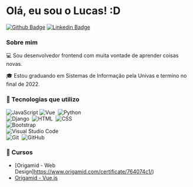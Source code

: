 # Olá, eu sou o Lucas! :D

[![Github Badge](https://img.shields.io/badge/-Github-000?style=flat-square&logo=Github&logoColor=white&link=https://github.com/fagnerpsantos)](https://github.com/nerylucastoledo/nerylucastoledo)
[![Linkedin Badge](https://img.shields.io/badge/-LinkedIn-blue?style=flat-square&logo=Linkedin&logoColor=white&link=https://www.linkedin.com/in/fagnerpsantos/)](https://br.linkedin.com/in/lucas-nery-57b476180/)

### Sobre mim
💻 Sou desenvolvedor frontend com muita vontade de aprender coisas novas.

🎓 Estou graduando em Sistemas de Informação pela Univas e termino no final de 2022.

### 📜 Tecnologias que utilizo

![JavaScript](https://img.shields.io/badge/JavaScript-F7DF1E?style=for-the-badge&logo=javascript&logoColor=black)
![Vue](https://img.shields.io/badge/Vue.js-42b983?style=for-the-badge&logo=vuejs)&nbsp;
![Python](https://img.shields.io/badge/-Python-2d618c?style=flat&logo=github)&nbsp;<br>
![Django](https://img.shields.io/badge/-Django-0C4B33?style=flat&logo=github)&nbsp;
![HTML](https://img.shields.io/badge/-HTML-ffa500?style=flat&logo=HTML5)&nbsp;
![CSS](https://img.shields.io/badge/-CSS-264DE4?style=flat&logo=CSS3&logoColor=1572B6)&nbsp; <br>
![Bootstrap](https://img.shields.io/badge/-Bootstrap-6A429D?style=flat&logo=bootstrap&logoColor=563D7C)\
![Visual Studio Code](https://img.shields.io/badge/-Visual%20Studio%20Code-05122A?style=flat&logo=visual-studio-code&logoColor=007ACC)&nbsp;<br>
![Git](https://img.shields.io/badge/-Git-05122A?style=flat&logo=git)&nbsp;
![GitHub](https://img.shields.io/badge/-GitHub-05122A?style=flat&logo=github)&nbsp;

### 📜 Cursos

- [Origamid - Web Design]https://www.origamid.com/certificate/764074c1/)
- [Origamid - Vue.js](https://www.origamid.com/certificate/4dba0e50/)
